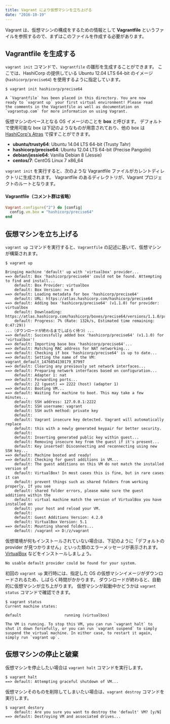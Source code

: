 ```yaml
---
title: Vagrant により仮想マシンを立ち上げる
date: "2016-10-19"
---
```


Vagrant は、仮想マシンの構成をするための情報として **Vagrantfile** というファイルを参照するので、まずはこのファイルを作成する必要があります。

Vagrantfile を生成する
----

`vagrant init` コマンドで、`Vagrantfile` の雛形を生成することができます。
ここでは、HashiCorp の提供している Ubuntu 12.04 LTS 64-bit のイメージ (`hashicorp/precise64`) を使用するように指定しています。

```
$ vagrant init hashicorp/precise64

A `Vagrantfile` has been placed in this directory. You are now
ready to `vagrant up` your first virtual environment! Please read
the comments in the Vagrantfile as well as documentation on
`vagrantup.com` for more information on using Vagrant.
```

仮想マシンのベースとなる OS イメージのことを **box** と呼びます。
デフォルトで使用可能な box は下記のようなものが用意されており、他の box は [HashiCorp's Atras](https://atlas.hashicorp.com/boxes/search) で探すことができます。

- **ubuntu/trusty64**: Ubuntu 14.04 LTS 64-bit (Trusty Tahr)
- **hashicorp/precise64**: Ubuntu 12.04 LTS 64-bit (Precise Pangolin)
- **debian/jessie64**: Vanilla Debian 8 (Jessie)
- **centos/7**: CentOS Linux 7 x86_64

`vagrant init` を実行すると、次のような Vagrantfile ファイルがカレントディレクトリに生成されます。
Vagrantfile のあるディレクトリが、Vagrant プロジェクトのルートとなります。

#### Vagrantfile（コメント群は省略）

```ruby
Vagrant.configure("2") do |config|
  config.vm.box = "hashicorp/precise64"
end
```

仮想マシンを立ち上げる
----

`vagrant up` コマンドを実行すると、`Vagrantfile` の記述に基いて、仮想マシンが構築されます。

```
$ vagrant up

Bringing machine 'default' up with 'virtualbox' provider...
==> default: Box 'hashicorp/precise64' could not be found. Attempting to find and install...
    default: Box Provider: virtualbox
    default: Box Version: >= 0
==> default: Loading metadata for box 'hashicorp/precise64'
    default: URL: https://atlas.hashicorp.com/hashicorp/precise64
==> default: Adding box 'hashicorp/precise64' (v1.1.0) for provider: virtualbox
    default: Downloading: https://atlas.hashicorp.com/hashicorp/boxes/precise64/versions/1.1.0/providers/virtualbox.box
    default: Progress: 7% (Rate: 132k/s, Estimated time remaining: 0:47:29))
...（ダウンロードが終わるまでしばらく待つ）...
==> default: Successfully added box 'hashicorp/precise64' (v1.1.0) for 'virtualbox'!
==> default: Importing base box 'hashicorp/precise64'...
==> default: Matching MAC address for NAT networking...
==> default: Checking if box 'hashicorp/precise64' is up to date...
==> default: Setting the name of the VM: vagrant_default_1476854130179_87997
==> default: Clearing any previously set network interfaces...
==> default: Preparing network interfaces based on configuration...
    default: Adapter 1: nat
==> default: Forwarding ports...
    default: 22 (guest) => 2222 (host) (adapter 1)
==> default: Booting VM...
==> default: Waiting for machine to boot. This may take a few minutes...
    default: SSH address: 127.0.0.1:2222
    default: SSH username: vagrant
    default: SSH auth method: private key
    default:
    default: Vagrant insecure key detected. Vagrant will automatically replace
    default: this with a newly generated keypair for better security.
    default:
    default: Inserting generated public key within guest...
    default: Removing insecure key from the guest if it's present...
    default: Key inserted! Disconnecting and reconnecting using new SSH key...
==> default: Machine booted and ready!
==> default: Checking for guest additions in VM...
    default: The guest additions on this VM do not match the installed version of
    default: VirtualBox! In most cases this is fine, but in rare cases it can
    default: prevent things such as shared folders from working properly. If you see
    default: shared folder errors, please make sure the guest additions within the
    default: virtual machine match the version of VirtualBox you have installed on
    default: your host and reload your VM.
    default:
    default: Guest Additions Version: 4.2.0
    default: VirtualBox Version: 5.1
==> default: Mounting shared folders...
    default: /vagrant => D:/z/vagrant
```

仮想環境が何もインストールされていない場合は、下記のように「デフォルトの provider が見つかりません」といった類のエラーメッセージが表示されます。
[VirtualBox](https://www.virtualbox.org/) などをインストールしましょう。

```
No usable default provider could be found for your system.
```

初回の `vagrant up` 実行時には、指定した OS の仮想マシンイメージがダウンロードされるため、しばらく時間がかかります。
ダウンロードが終わると、自動的に仮想マシンが立ち上がります。
仮想マシンが起動中かどうかは `vagrant status` コマンドで確認できます。

```
$ vagrant status
Current machine states:

default                   running (virtualbox)

The VM is running. To stop this VM, you can run `vagrant halt` to
shut it down forcefully, or you can run `vagrant suspend` to simply
suspend the virtual machine. In either case, to restart it again,
simply run `vagrant up`.
```

仮想マシンの停止と破棄
----

仮想マシンを停止したい場合は `vagrant halt` コマンドを実行します。

```
$ vagrant halt
==> default: Attempting graceful shutdown of VM...
```

仮想マシンそのものを削除してしまいたい場合は、`vagrant destroy` コマンドを実行します。

```
$ vagrant destory
    default: Are you sure you want to destroy the 'default' VM? [y/N]
==> default: Destroying VM and associated drives...
```

